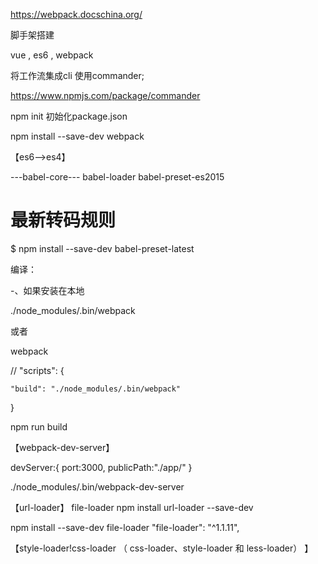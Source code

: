 https://webpack.docschina.org/

脚手架搭建

vue , es6  , webpack

将工作流集成cli 使用commander;

https://www.npmjs.com/package/commander

npm init  初始化package.json

npm install --save-dev webpack

【es6-->es4】

---babel-core---
babel-loader
babel-preset-es2015

# 最新转码规则
$ npm install --save-dev babel-preset-latest


编译：

-、如果安装在本地

./node_modules/.bin/webpack

或者

webpack

//
"scripts": {

    "build": "./node_modules/.bin/webpack"
  }

  npm run build

【webpack-dev-server】

  devServer:{
        port:3000,
        publicPath:"./app/"
    }


./node_modules/.bin/webpack-dev-server

【url-loader】 file-loader
npm install url-loader --save-dev

npm install --save-dev file-loader
  "file-loader": "^1.1.11",

【style-loader!css-loader （ css-loader、style-loader 和 less-loader） 】


